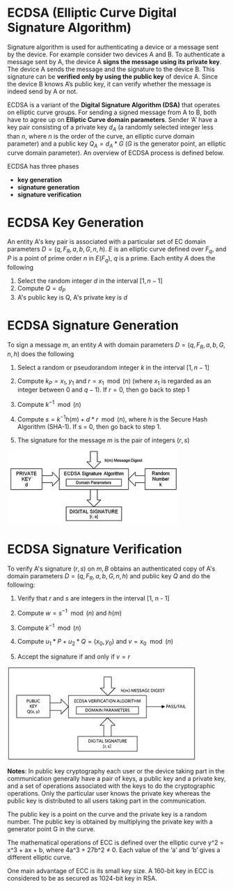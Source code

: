 # ECDSA (Elliptic Curve Digital Signature Algorithm)

Signature algorithm is used for authenticating a device or a message sent by the device. For example consider two devices A and B. To authenticate a message sent by A, the device A **signs the message using its private key**. The device A sends the message and the signature to the device B. This signature can be **verified only by using the public key** of device A. Since the device B knows A’s public key, it can verify whether the message is indeed send by A or not.

ECDSA is a variant of the **Digital Signature Algorithm (DSA)** that operates on elliptic curve groups. For sending a signed message from A to B, both have to agree up on **Elliptic Curve domain parameters**. Sender ‘A’ have a key pair consisting of a private key $d_A$ (a randomly selected integer less than $n$, where $n$ is the order of the curve, an elliptic curve domain parameter) and a public key $Q_A = d_A * G$ ($G$ is the generator point, an elliptic curve domain parameter). An overview of ECDSA process is defined below.

ECDSA has three phases 

- **key generation**
- **signature generation**
- **signature verification**

# ECDSA Key Generation

An entity A's key pair is associated with a particular set of EC domain parameters $D = (q, F_R, a, b, G, n, h)$. $E$ is an elliptic curve defined over $F_q$, and $P$ is a point of prime order $n$ in $E(F_q)$, $q$ is a prime. Each entity $A$ does the following 

1. Select the random integer $d$ in the interval $[1, n - 1]$
2. Compute $Q = d_P$
3. A's public key is Q, A's private key is $d$

# ECDSA Signature Generation

To sign a message $m$, an entity $A$ with domain parameters $D = (q, F_R, a, b, G, n, h)$ does the following

1. Select a random or pseudorandom integer $k$ in the interval $[1, n-1]$

2. Compute $k_P = x_1, y_1$ and $r = x_1 \mod (n)$ (where $x_1$ is regarded as an integer between 0 and $q - 1$). If $r = 0$, then go back to step 1

3. Compute $k^{-1} \mod (n)$

4. Compute $s = k^{-1} {h(m) + d*r} \mod (n)$, where $h$ is the Secure Hash Algorithm (SHA-1). If s = 0, then go back to step 1. 

5. The signature for the message $m$ is the pair of integers $(r, s)$


![alt text](siggen.jpg)


# ECDSA Signature Verification

To verify A's signature $(r, s)$ on $m, B$ obtains an authenticated copy of A's domain parameters $D = (q, F_R, a, b, G, n, h)$ and public key $Q$ and do the following: 

1. Verify that $r$ and $s$ are integers in the interval [1, n - 1]

2. Compute $w = s^{-1} \mod (n)$ and $h(m)$

3. Compute $k^{-1} \mod (n)$

4. Compute $u_1*P + u_2*Q = (x_0, y_0)$ and $v = x_0 \mod (n)$

5. Accept the signature if and only if $v = r$


![alt text](sigver.png)


**Notes**: In public key cryptography each user or the device taking part in the communication generally have a pair of keys, a public key and a private key, and a set of operations associated with the keys to do the cryptographic operations. Only the particular user knows the private key whereas the public key is distributed to all users taking part in the communication.

The public key is a point on the curve and the private key is a random number. The public key is obtained by multiplying the private key with a generator point G in the curve.

The mathematical operations of ECC is defined over the elliptic curve y^2 = x^3 + ax + b, where 4a^3 + 27b^2 ≠ 0. Each value of the ‘a’ and ‘b’ gives a different elliptic curve.

One main advantage of ECC is its small key size. A 160-bit key in ECC is considered to be as secured as 1024-bit key in RSA.